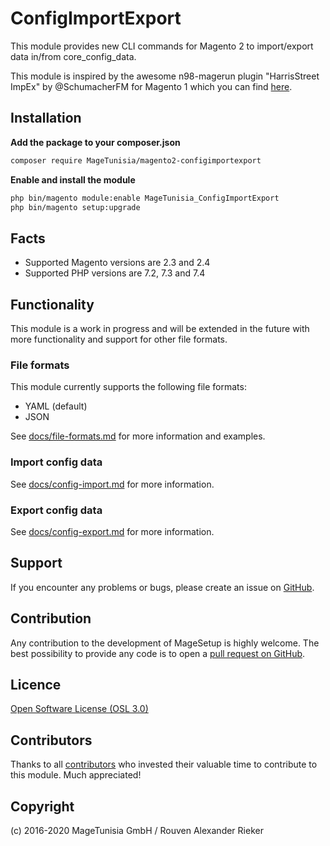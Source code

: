 # ConfigImportExport

This module provides new CLI commands for Magento 2 to import/export data in/from core_config_data.

This module is inspired by the awesome n98-magerun plugin "HarrisStreet ImpEx" by @SchumacherFM for Magento 1 which you can find [here](https://github.com/Zookal/HarrisStreet-ImpEx).

## Installation

**Add the package to your composer.json**

```bash
composer require MageTunisia/magento2-configimportexport
```


**Enable and install the module**

```bash
php bin/magento module:enable MageTunisia_ConfigImportExport
php bin/magento setup:upgrade
```


## Facts

* Supported Magento versions are 2.3 and 2.4
* Supported PHP versions are 7.2, 7.3 and 7.4


## Functionality

This module is a work in progress and will be extended in the future with more functionality
and support for other file formats.


### File formats

This module currently supports the following file formats:

* YAML (default)
* JSON

See [docs/file-formats.md](docs/file-formats.md) for more information and examples.


### Import config data

See [docs/config-import.md](docs/config-import.md) for more information.


### Export config data

See [docs/config-export.md](docs/config-export.md) for more information.


## Support

If you encounter any problems or bugs, please create an issue on [GitHub](https://github.com/MageTunisia/Magento2-ConfigImportExport/issues).


## Contribution

Any contribution to the development of MageSetup is highly welcome. The best possibility to provide any code is to open a [pull request on GitHub](https://help.github.com/articles/using-pull-requests).


## Licence

[Open Software License (OSL 3.0)](http://opensource.org/licenses/osl-3.0.php)


## Contributors

Thanks to all [contributors](https://github.com/MageTunisia/Magento2-ConfigImportExport/graphs/contributors) who invested their valuable time to contribute to this module. Much appreciated!


## Copyright

(c) 2016-2020 MageTunisia GmbH / Rouven Alexander Rieker
